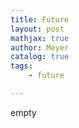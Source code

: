 ```yaml
---
title: Future
layout: post
mathjax: true
author: Meyer
catalog: true
tags: 
    - future

---
```



empty 